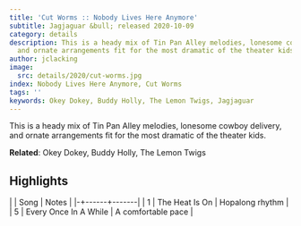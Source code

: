 ```yaml
---
title: 'Cut Worms :: Nobody Lives Here Anymore'
subtitle: Jagjaguar &bull; released 2020-10-09
category: details
description: This is a heady mix of Tin Pan Alley melodies, lonesome cowboy delivery,
  and ornate arrangements fit for the most dramatic of the theater kids.
author: jclacking
image:
  src: details/2020/cut-worms.jpg
index: Nobody Lives Here Anymore, Cut Worms
tags: ''
keywords: Okey Dokey, Buddy Holly, The Lemon Twigs, Jagjaguar
---
```

This is a heady mix of Tin Pan Alley melodies, lonesome cowboy delivery, and ornate arrangements fit for the most dramatic of the theater kids.<!--more-->

**Related**: Okey Dokey, Buddy Holly, The Lemon Twigs

## Highlights

| | Song | Notes |
|-+------+-------|
| 1 | The Heat Is On | Hopalong rhythm |
| 5 | Every Once In A While | A comfortable pace |

